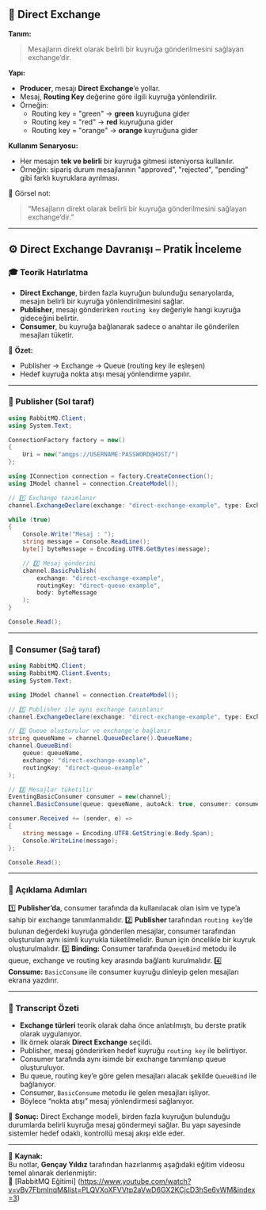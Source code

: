 ## 🧱 Direct Exchange

**Tanım:**

> Mesajların direkt olarak belirli bir kuyruğa gönderilmesini sağlayan exchange’dir.

**Yapı:**

* **Producer**, mesajı **Direct Exchange**’e yollar.
* Mesaj, **Routing Key** değerine göre ilgili kuyruğa yönlendirilir.
* Örneğin:
  * Routing key = "green" → **green** kuyruğuna gider
  * Routing key = "red" → **red** kuyruğuna gider
  * Routing key = "orange" → **orange** kuyruğuna gider

**Kullanım Senaryosu:**

* Her mesajın **tek ve belirli** bir kuyruğa gitmesi isteniyorsa kullanılır.
* Örneğin: sipariş durum mesajlarının "approved", "rejected", "pending" gibi farklı kuyruklara ayrılması.

💬 Görsel not:

> “Mesajların direkt olarak belirli bir kuyruğa gönderilmesini sağlayan exchange’dir.”

---

## ⚙️ Direct Exchange Davranışı – Pratik İnceleme

### 🎓 Teorik Hatırlatma

* **Direct Exchange**, birden fazla kuyruğun bulunduğu senaryolarda, mesajın belirli bir kuyruğa yönlendirilmesini sağlar.
* **Publisher**, mesajı gönderirken `routing key` değeriyle hangi kuyruğa gideceğini belirtir.
* **Consumer**, bu kuyruğa bağlanarak sadece o anahtar ile gönderilen mesajları tüketir.

📌 **Özet:**

* Publisher → Exchange → Queue (routing key ile eşleşen)
* Hedef kuyruğa nokta atışı mesaj yönlendirme yapılır.

---

### 🧩 Publisher (Sol taraf)

```csharp
using RabbitMQ.Client;
using System.Text;

ConnectionFactory factory = new()
{
    Uri = new("amqps://USERNAME:PASSWORD@HOST/")
};

using IConnection connection = factory.CreateConnection();
using IModel channel = connection.CreateModel();

// 1️⃣ Exchange tanımlanır
channel.ExchangeDeclare(exchange: "direct-exchange-example", type: ExchangeType.Direct);

while (true)
{
    Console.Write("Mesaj : ");
    string message = Console.ReadLine();
    byte[] byteMessage = Encoding.UTF8.GetBytes(message);

    // 2️⃣ Mesaj gönderimi
    channel.BasicPublish(
        exchange: "direct-exchange-example",
        routingKey: "direct-queue-example",
        body: byteMessage
    );
}

Console.Read();
```

---

### 🧩 Consumer (Sağ taraf)

```csharp
using RabbitMQ.Client;
using RabbitMQ.Client.Events;
using System.Text;

using IModel channel = connection.CreateModel();

// 1️⃣ Publisher ile aynı exchange tanımlanır
channel.ExchangeDeclare(exchange: "direct-exchange-example", type: ExchangeType.Direct);

// 2️⃣ Queue oluşturulur ve exchange'e bağlanır
string queueName = channel.QueueDeclare().QueueName;
channel.QueueBind(
    queue: queueName,
    exchange: "direct-exchange-example",
    routingKey: "direct-queue-example"
);

// 3️⃣ Mesajlar tüketilir
EventingBasicConsumer consumer = new(channel);
channel.BasicConsume(queue: queueName, autoAck: true, consumer: consumer);

consumer.Received += (sender, e) =>
{
    string message = Encoding.UTF8.GetString(e.Body.Span);
    Console.WriteLine(message);
};

Console.Read();
```

---

### 🧠 Açıklama Adımları

1️⃣ **Publisher’da**, consumer tarafında da kullanılacak olan isim ve type’a sahip bir exchange tanımlanmalıdır.
2️⃣ **Publisher** tarafından `routing key`’de bulunan değerdeki kuyruğa gönderilen mesajlar, consumer tarafından oluşturulan aynı isimli kuyrukla tüketilmelidir.
Bunun için öncelikle bir kuyruk oluşturulmalıdır.
3️⃣ **Binding:** Consumer tarafında `QueueBind` metodu ile queue, exchange ve routing key arasında bağlantı kurulmalıdır.
4️⃣ **Consume:** `BasicConsume` ile consumer kuyruğu dinleyip gelen mesajları ekrana yazdırır.

---

### 🧾 Transcript Özeti

* **Exchange türleri** teorik olarak daha önce anlatılmıştı, bu derste pratik olarak uygulanıyor.
* İlk örnek olarak **Direct Exchange** seçildi.
* Publisher, mesaj gönderirken hedef kuyruğu `routing key` ile belirtiyor.
* Consumer tarafında aynı isimde bir exchange tanımlanıp queue oluşturuluyor.
* Bu queue, routing key’e göre gelen mesajları alacak şekilde `QueueBind` ile bağlanıyor.
* Consumer, `BasicConsume` metodu ile gelen mesajları işliyor.
* Böylece “nokta atışı” mesaj yönlendirmesi sağlanıyor.

🎯 **Sonuç:**
Direct Exchange modeli, birden fazla kuyruğun bulunduğu durumlarda belirli kuyruğa mesaj göndermeyi sağlar.
Bu yapı sayesinde sistemler hedef odaklı, kontrollü mesaj akışı elde eder.

---
📘 **Kaynak:**  
Bu notlar, **Gençay Yıldız** tarafından hazırlanmış aşağıdaki eğitim videosu temel alınarak derlenmiştir:  
🎥 [RabbitMQ Eğitimi] (https://www.youtube.com/watch?v=vBv7FbmInqM&list=PLQVXoXFVVtp2aVwD6GX2KCjcD3hSe6vWM&index=3)

